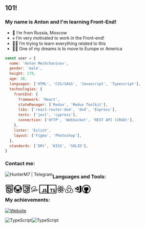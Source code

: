## 101!

### My name is Anton and I'm learning Front-End!

- 🏡 I’m from Russia, Moscow
- ✊ I’m very motivated to work in the Front-end!
- 👨‍💻 I’m trying to learn everything related to this
- 🧘‍♂️ One of my dreams is to move to Europe or America

```javascript
const user = {
  name: 'Anton Meshchaninov',
  gender: 'male',
  height: 178,
  age: 30,
  languages: ['HTML', 'CSS/SASS', 'Javascript', 'Typescript'],
  technologies: {
    frontEnd: {
      framework: 'React',
      stateManager: ['Redux', 'Redux Toolkit'],
      libs: ['react-router-dom', 'dnd', 'Express'],
      tests: ['jest', 'cypress'],
      connection: ['HTTP', 'WebSocket', 'REST API (CRUD)'],
    },
    linter: 'Eslint',
    layout: ['Figma', 'Photoshop'],
  },
  standards: ['DRY', 'KISS', 'SOLID'],
}
```

### Contact me:

[<img align="left" alt="HunterM7 | Telegram" height="28px" src="https://cdn-icons-png.flaticon.com/512/2111/2111646.png" />][telegram]

### Languages and Tools:

[<img align="left" alt="HTML5" height="28px" src="icons/HTML.svg" />][github]

[<img align="left" alt="Pug" height="28px" src="icons/PUG.svg" />][github]

[<img align="left" alt="CSS3" height="28px" src="icons/CSS.svg" />][github]

[<img align="left" alt="Sass" height="28px" src="icons/Sass.svg" />][github]

[<img align="left" alt="JavaScript" height="28px" src="icons/JS.svg" />][github]

[<img align="left" alt="TypeScript" height="28px" src="icons/TS.svg" />][github]

[<img align="left" alt="React" height="28px" src="icons/React.svg" />][github]

[<img align="left" alt="Redux" height="28px" src="icons/Redux.svg" />][github]

[<img align="left" alt="Visual Studio Code" height="28px" cursor="default" src="icons/VSCode.svg" />][github]

[<img align="left" alt="GitHub" height="28px" src="icons/Github.svg" />][github]

<br />

### My achievements:

[![Website](https://www.codewars.com/users/HunterM7/badges/large)](https://www.codewars.com/users/HunterM7/)

[<img align="left" alt="TypeScript" height="160px" src="https://github-readme-stats.vercel.app/api?username=hunterm7&show_icons=true&theme=dark" />][github]

[<img align="left" alt="TypeScript" height="160px" src="https://github-readme-stats.vercel.app/api/top-langs/?username=hunterm7&hide_progress=true&theme=dark" />][github]

[telegram]: https://t.me/HunterM7
[github]: https://github.com/HunterM7
